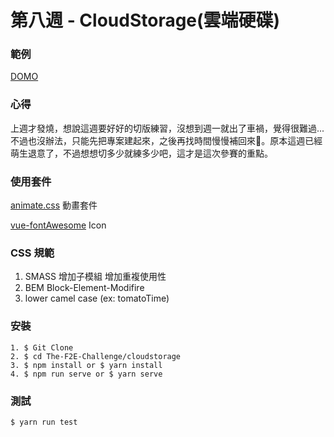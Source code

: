 # 第八週 - CloudStorage(雲端硬碟)

### 範例

[DOMO](https://rexhung0302.github.io/The-F2E-Challenge/cloudstorage/dist/index.html#/cloudstorage/index)

### 心得
上週才發燒，想說這週要好好的切版練習，沒想到週一就出了車禍，覺得很難過...不過也沒辦法，只能先把專案建起來，之後再找時間慢慢補回來。原本這週已經萌生退意了，不過想想切多少就練多少吧，這才是這次參賽的重點。

### 使用套件
[animate.css](https://github.com/daneden/animate.css) 動畫套件

[vue-fontAwesome](https://fontawesome.com/?from=io) Icon

### CSS 規範
1. SMASS 增加子模組 增加重複使用性
2. BEM Block-Element-Modifire
3. lower camel case (ex: tomatoTime)

### 安裝
```
1. $ Git Clone
2. $ cd The-F2E-Challenge/cloudstorage
3. $ npm install or $ yarn install
4. $ npm run serve or $ yarn serve
```

### 測試
```
$ yarn run test
```